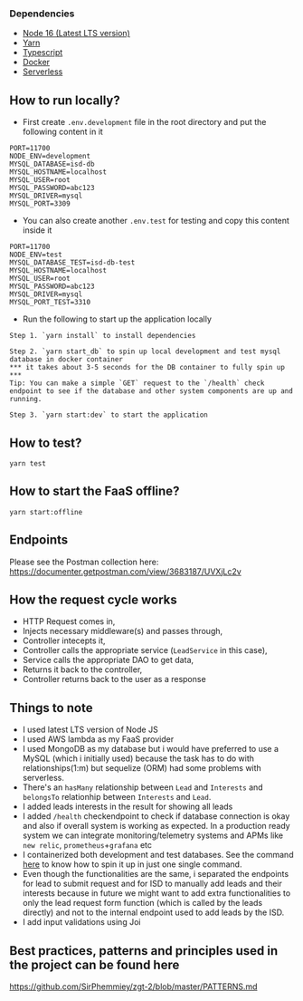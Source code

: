 
### Dependencies

- [Node 16 (Latest LTS version)](https://nodejs.org/en/download/)
- [Yarn](https://classic.yarnpkg.com/lang/en/docs/install)
- [Typescript](https://www.typescriptlang.org/download)
- [Docker](https://www.docker.com/products/docker-desktop)
- [Serverless](https://www.serverless.com/framework/docs/getting-started)

## How to run locally?

- First create `.env.development` file in the root directory and put the following content in it

```
PORT=11700
NODE_ENV=development
MYSQL_DATABASE=isd-db
MYSQL_HOSTNAME=localhost
MYSQL_USER=root
MYSQL_PASSWORD=abc123
MYSQL_DRIVER=mysql
MYSQL_PORT=3309

```

- You can also create another `.env.test` for testing and copy this content inside it

```
PORT=11700
NODE_ENV=test
MYSQL_DATABASE_TEST=isd-db-test
MYSQL_HOSTNAME=localhost
MYSQL_USER=root
MYSQL_PASSWORD=abc123
MYSQL_DRIVER=mysql
MYSQL_PORT_TEST=3310

```

- Run the following to start up the application locally

```
Step 1. `yarn install` to install dependencies

Step 2. `yarn start_db` to spin up local development and test mysql database in docker container
*** it takes about 3-5 seconds for the DB container to fully spin up ***
Tip: You can make a simple `GET` request to the `/health` check endpoint to see if the database and other system components are up and running. 

Step 3. `yarn start:dev` to start the application

```

## How to test? 

`yarn test`

## How to start the FaaS offline?

`yarn start:offline`

## Endpoints

Please see the Postman collection here: https://documenter.getpostman.com/view/3683187/UVXjLc2v

## How the request cycle works

- HTTP Request comes in,
- Injects necessary middleware(s) and passes through,
- Controller intecepts it, 
- Controller calls the appropriate service (`LeadService` in this case),
- Service calls the appropriate DAO to get data,
- Returns it back to the controller,
- Controller returns back to the user as a response

## Things to note 

- I used latest LTS version of Node JS
- I used AWS lambda as my FaaS provider
- I used MongoDB as my database but i would have preferred to use a MySQL (which i initially used) because the task has to do with relationships(1:m) but sequelize (ORM) had some problems with serverless.
- There's an `hasMany` relationship between `Lead` and `Interests` and `belongsTo` relationhip between `Interests` and `Lead`.
- I added leads interests in the result for showing all leads
- I added `/health` checkendpoint to check if database connection is okay and also if overall system is working as expected. In a production ready system we can integrate monitoring/telemetry systems and APMs like `new relic`, `prometheus`+`grafana` etc
- I containerized both development and test databases. See the command [here](https://github.com/SirPhemmiey/zgt#how-to-run-locally) to know how to spin it up in just one single command. 
- Even though the functionalities are the same, i separated the endpoints for lead to submit request and for ISD to manually add leads and their interests because in future we might want to add extra functionalities to only the lead request form function (which is called by the leads directly) and not to the internal endpoint used to add leads by the ISD. 
- I add input validations using Joi

## Best practices, patterns and principles used in the project can be found here

https://github.com/SirPhemmiey/zgt-2/blob/master/PATTERNS.md